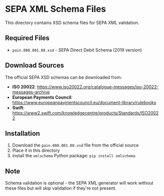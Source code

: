 # SEPA XML Schema Files

This directory contains XSD schema files for SEPA XML validation.

## Required Files

- `pain.008.001.08.xsd` - SEPA Direct Debit Schema (2019 version)

## Download Sources

The official SEPA XSD schemas can be downloaded from:

- **ISO 20022**: https://www.iso20022.org/catalogue-messages/iso-20022-messages-archive
- **European Payments Council**: https://www.europeanpaymentscouncil.eu/document-library/rulebooks
- **Swift**: https://www2.swift.com/knowledgecentre/products/Standards/ISO20022

## Installation

1. Download the `pain.008.001.08.xsd` file from the official source
2. Place it in this directory
3. Install the `xmlschema` Python package: `pip install xmlschema`

## Note

Schema validation is optional - the SEPA XML generator will work without these files but will skip validation if they're not present.
